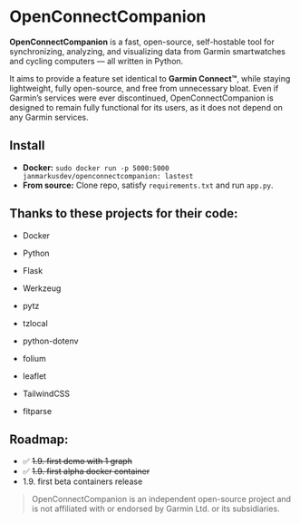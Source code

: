 # OpenConnectCompanion

**OpenConnectCompanion** is a fast, open-source, self-hostable tool for synchronizing, analyzing, and visualizing data from Garmin smartwatches and cycling computers — all written in Python.

It aims to provide a feature set identical to **Garmin Connect™**, while staying lightweight, fully open-source, and free from unnecessary bloat. Even if Garmin’s services were ever discontinued, OpenConnectCompanion is designed to remain fully functional for its users, as it does not depend on any Garmin services. 

## Install
- **Docker:** `sudo docker run -p 5000:5000 janmarkusdev/openconnectcompanion: lastest`
- **From source:** Clone repo, satisfy `requirements.txt` and run `app.py`. 

## Thanks to these projects for their code:
- Docker
- Python
- Flask
- Werkzeug
- pytz
- tzlocal
- python-dotenv
- folium
- leaflet
- TailwindCSS

- fitparse

## Roadmap:
- ✅ ~~1.9. first demo with 1 graph~~
- ✅ ~~1.9. first alpha docker container~~
- 1.9. first beta containers release

> OpenConnectCompanion is an independent open-source project and is not affiliated with or endorsed by Garmin Ltd. or its subsidiaries.
